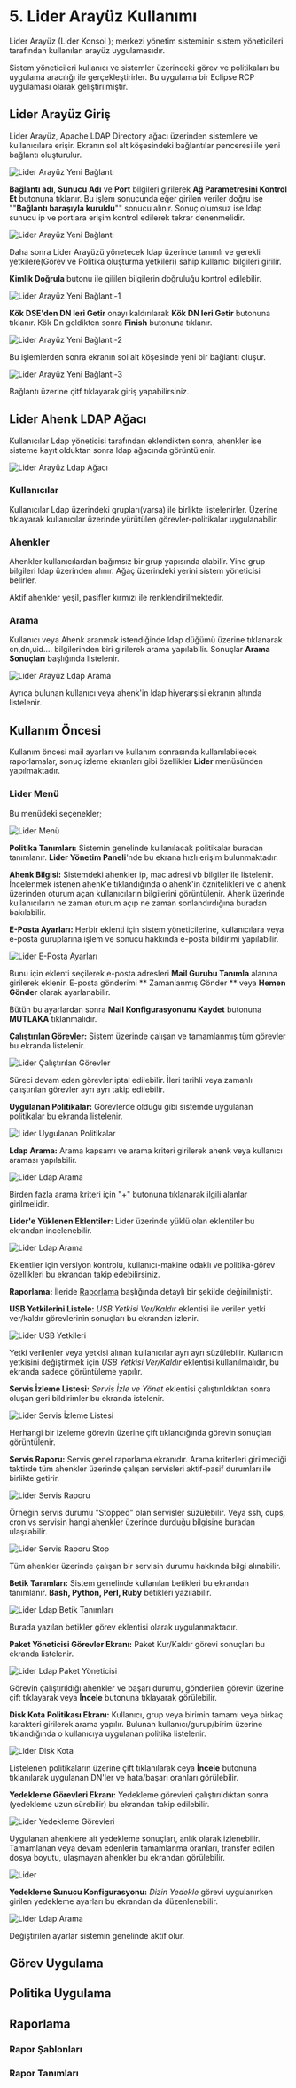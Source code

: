 # 5. Lider Arayüz Kullanımı

Lider Arayüz (Lider Konsol ); merkezi yönetim sisteminin sistem yöneticileri tarafından kullanılan arayüz uygulamasıdır.

Sistem yöneticileri kullanıcı ve sistemler üzerindeki görev ve politikaları bu uygulama aracılığı ile gerçekleştirirler. Bu uygulama bir Eclipse RCP uygulaması olarak geliştirilmiştir. 


## Lider Arayüz Giriş
Lider Arayüz, Apache  LDAP  Directory  ağacı  üzerinden  sistemlere  ve  kullanıcılara  erişir. Ekranın sol alt köşesindeki bağlantılar penceresi ile yeni bağlantı oluşturulur.

![Lider Arayüz Yeni Bağlantı](images/la.png)

**Bağlantı adı**, **Sunucu Adı** ve **Port** bilgileri girilerek **Ağ Parametresini Kontrol Et** butonuna tıklanır. Bu işlem sonucunda eğer girilen veriler doğru ise ""**Bağlantı baraşıyla kuruldu**"" sonucu alınır. Sonuç olumsuz ise ldap sunucu ip ve portlara erişim kontrol edilerek tekrar denenmelidir.

![Lider Arayüz Yeni Bağlantı](images/la-1.png)

Daha sonra Lider Arayüzü yönetecek ldap üzerinde tanımlı ve gerekli yetkilere(Görev ve Politika oluşturma yetkileri) sahip kullanıcı bilgileri girilir.

**Kimlik Doğrula** butonu ile gililen bilgilerin doğruluğu kontrol edilebilir.

![Lider Arayüz Yeni Bağlantı-1](images/la-2.png)

**Kök DSE'den DN leri Getir** onayı kaldırılarak **Kök DN leri Getir** butonuna tıklanır. Kök Dn geldikten sonra **Finish** butonuna tıklanır.

![Lider Arayüz Yeni Bağlantı-2](images/la-3.png)

Bu işlemlerden sonra ekranın sol alt köşesinde yeni bir bağlantı oluşur.

![Lider Arayüz Yeni Bağlantı-3](images/la-4.png)

Bağlantı üzerine çitf tıklayarak giriş yapabilirsiniz.

## Lider Ahenk LDAP Ağacı

Kullanıcılar Ldap yöneticisi tarafından eklendikten sonra, ahenkler ise sisteme kayıt olduktan sonra ldap ağacında görüntülenir.

![Lider Arayüz Ldap Ağacı](images/lider-ldap-agaci.png)

### Kullanıcılar

Kullanıcılar Ldap üzerindeki grupları(varsa) ile birlikte listelenirler. Üzerine tıklayarak kullanıcılar üzerinde yürütülen görevler-politikalar uygulanabilir.

### Ahenkler

Ahenkler kullanıcılardan bağımsız bir grup yapısında olabilir. Yine grup bilgileri ldap üzerinden alınır. Ağaç üzerindeki yerini sistem yöneticisi belirler.

Aktif ahenkler yeşil, pasifler kırmızı ile renklendirilmektedir. 

### Arama

Kullanıcı veya Ahenk aranmak istendiğinde ldap düğümü üzerine tıklanarak cn,dn,uid.... bilgilerinden biri girilerek arama yapılabilir. Sonuçlar **Arama Sonuçları** başlığında listelenir.

![Lider Arayüz Ldap Arama](images/ldap-arama.png)

Ayrıca bulunan kullanıcı veya ahenk'in ldap hiyerarşisi ekranın altında listelenir.

## Kullanım Öncesi

Kullanım öncesi mail ayarları ve kullanım sonrasında kullanılabilecek raporlamalar, sonuç izleme ekranları gibi özellikler **Lider** menüsünden yapılmaktadır.

### Lider Menü

Bu menüdeki seçenekler;

![Lider Menü](images/lider-menu.png)

**Politika Tanımları:** Sistemin genelinde kullanılacak politikalar buradan tanımlanır. **Lider Yönetim Paneli**'nde bu ekrana hızlı erişim bulunmaktadır.

**Ahenk Bilgisi:** Sistemdeki ahenkler ip, mac adresi vb bilgiler ile listelenir. İncelenmek istenen ahenk'e tıklandığında o ahenk'in öznitelikleri  ve o ahenk üzerinden oturum açan kullanıcıların bilgilerini görüntülenir. Ahenk üzerinde kullanıcıların ne zaman oturum açıp ne zaman sonlandırdığına buradan bakılabilir.

**E-Posta Ayarları:** Herbir eklenti için sistem yöneticilerine, kullanıcılara veya e-posta guruplarına işlem ve sonucu hakkında e-posta bildirimi yapılabilir.

![Lider E-Posta Ayarları](images/eposta-ayarlari.png)

Bunu için eklenti seçilerek e-posta adresleri **Mail Gurubu Tanımla** alanına girilerek eklenir. E-posta gönderimi **  Zamanlanmış Gönder ** veya **Hemen Gönder** olarak ayarlanabilir.

Bütün bu ayarlardan sonra **Mail Konfigurasyonunu Kaydet** butonuna **MUTLAKA** tıklanmalıdır.

**Çalıştırılan Görevler:** Sistem üzerinde çalışan ve tamamlanmış tüm görevler bu ekranda listelenir.

![Lider Çalıştırılan Görevler](images/calistirilan-gorevler.png)

Süreci devam eden görevler iptal edilebilir. İleri tarihli veya zamanlı çalıştırılan görevler ayrı ayrı takip edilebilir.

**Uygulanan Politikalar:** Görevlerde olduğu gibi sistemde uygulanan politikalar bu ekranda listelenir.

![Lider Uygulanan Politikalar](images/uygulanan-politikalar.png)

**Ldap Arama:** Arama kapsamı ve arama kriteri girilerek ahenk veya kullanıcı araması yapılabilir.

![Lider Ldap Arama](images/ldap-genel-arama.png)

Birden fazla arama kriteri için "+" butonuna tıklanarak ilgili alanlar girilmelidir.

**Lider'e Yüklenen Eklentiler:** Lider üzerinde yüklü olan eklentiler bu ekrandan incelenebilir.

![Lider Ldap Arama](images/yuklu-gelen-eklentiler.png)

Eklentiler için versiyon kontrolu, kullanıcı-makine odaklı ve politika-görev özellikleri bu ekrandan takip edebilirsiniz.

**Raporlama:** İleride [Raporlama](#Raporlama) başlığında detaylı bir şekilde değinilmiştir.


**USB Yetkilerini Listele:** *USB Yetkisi Ver/Kaldır* eklentisi ile verilen yetki ver/kaldır görevlerinin sonuçları bu ekrandan izlenir.

![Lider USB Yetkileri](images/usb-yetkileri.png)

Yetki verilenler veya yetkisi alınan kullanıcılar ayrı ayrı süzülebilir. Kullanıcın yetkisini değiştirmek için *USB Yetkisi Ver/Kaldır* eklentisi kullanılmalıdır, bu ekranda sadece görüntüleme yapılır.

**Servis İzleme Listesi:** *Servis İzle ve Yönet* eklentisi çalıştırıldıktan sonra oluşan geri bildirimler bu ekranda istelenir.

![Lider Servis İzleme Listesi](images/servis-izleme-listesi.png)

Herhangi bir izeleme görevin üzerine çift tıklandığında görevin sonuçları görüntülenir.

**Servis Raporu:** Servis genel raporlama ekranıdır. Arama kriterleri girilmediği taktirde tüm ahenkler üzerinde çalışan servisleri aktif-pasif durumları ile birlikte getirir.

![Lider Servis Raporu](images/servis-raporu.png)

Örneğin servis durumu "Stopped" olan servisler süzülebilir. Veya ssh, cups, cron vs servisin hangi ahenkler üzerinde durduğu bilgisine buradan ulaşılabilir.

![Lider Servis Raporu Stop](images/servis-raporu-stop.png)

Tüm ahenkler üzerinde çalışan bir servisin durumu hakkında bilgi alınabilir.

**Betik Tanımları:** Sistem genelinde kullanılan betikleri bu ekrandan tanımlanır. **Bash, Python, Perl, Ruby** betikleri yazılabilir.

![Lider Ldap Betik Tanımları](images/betik-tanimlari.png)

Burada yazılan betikler görev eklentisi olarak uygulanmaktadır.

**Paket Yöneticisi Görevler Ekranı:** Paket Kur/Kaldır görevi sonuçları bu ekranda listelenir.

![Lider Ldap Paket Yöneticisi](images/paket-yonetici-gorev-ekrani.png)

Görevin çalıştırıldığı ahenkler ve başarı durumu, gönderilen görevin üzerine çift tıklayarak veya **İncele** butonuna tıklayarak görülebilir.

**Disk Kota Politikası Ekranı:** Kullanıcı, grup veya birimin tamamı veya birkaç karakteri girilerek arama yapılır. Bulunan kullanıcı/gurup/birim üzerine tıklandığında o kullanıcıya uygulanan politika listelenir.

![Lider Disk Kota](images/disk-kota-politikasi-ekrani.png)

Listelenen politikaların üzerine çift tıklanılarak ceya **İncele** butonuna tıklanılarak uygulanan DN'ler ve hata/başarı oranları görülebilir.

**Yedekleme Görevleri Ekranı:** Yedekleme görevleri çalıştırıldıktan sonra (yedekleme uzun sürebilir) bu ekrandan takip edilebilir.

![Lider Yedekleme Görevleri](images/yedekleme-gorevleri-ekrani.png)

Uygulanan ahenklere ait yedekleme sonuçları, anlık olarak izlenebilir. Tamamlanan veya devam edenlerin tamamlanma oranları, transfer edilen dosya boyutu, ulaşmayan ahenkler bu ekrandan görülebilir.

![Lider ](images/yedekeme-sonuc.png)

**Yedekleme Sunucu Konfigurasyonu:** *Dizin Yedekle* görevi uygulanırken girilen yedekleme ayarları bu ekrandan da düzenlenebilir.

![Lider Ldap Arama](images/yedekleme-sunucusu-konfiugrasyonu.png)

Değiştirilen ayarlar sistemin genelinde aktif olur.

## Görev Uygulama

## Politika Uygulama

## Raporlama

### Rapor Şablonları

### Rapor Tanımları